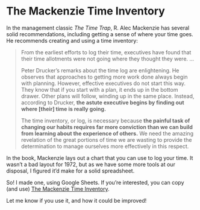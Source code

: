 # The Mackenzie Time Inventory

In the management classic *The Time Trap*, R. Alec Mackenzie has several solid recommendations, including getting a sense of where your time goes. He recommends creating and using a time inventory:

>From the earliest efforts to log their time, executives have found that their time allotments were not going where they thought they were. …
>
>Peter Drucker’s remarks about the time log are enlightening. He observes that approaches to getting more work done always begin with planning. However, effective executives do not start this way. They know that if you start with a plan, it ends up in the bottom drawer. Other plans will follow, winding up in the same place. Instead, according to Drucker, **the astute executive begins by finding out where [their] time is really going.**
>
>The time inventory, or log, is necessary because **the painful task of changing our habits requires far more conviction than we can build from learning about the experience of others.** We need the amazing revelation of the great portions of time we are wasting to provide the determination to manage ourselves more effectively in this respect.

In the book, Mackenzie lays out a chart that you can use to log your time. It wasn’t a bad layout for 1972, but as we have some more tools at our disposal, I figured it’d make for a solid spreadsheet.

So! I made one, using Google Sheets. If you’re interested, you can copy (and use) [The Mackenzie Time Inventory](https://docs.google.com/spreadsheets/d/1fpmrTxIEv4ZF6kVMSo4OJbWVefulFR-vcgQ2IbcSSk8/edit?usp=sharing).

Let me know if you use it, and how it could be improved!